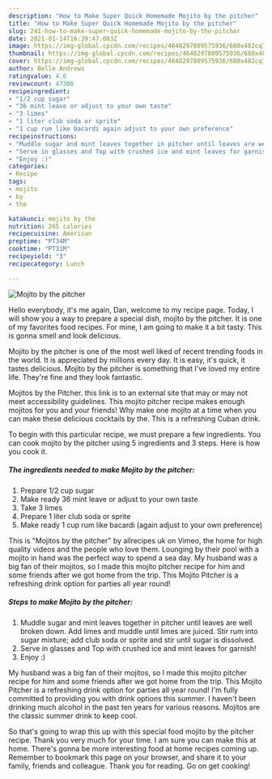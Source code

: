 ```yaml
---
description: "How to Make Super Quick Homemade Mojito by the pitcher"
title: "How to Make Super Quick Homemade Mojito by the pitcher"
slug: 241-how-to-make-super-quick-homemade-mojito-by-the-pitcher
date: 2021-01-14T16:39:47.083Z
image: https://img-global.cpcdn.com/recipes/4648297809575936/680x482cq70/mojito-by-the-pitcher-recipe-main-photo.jpg
thumbnail: https://img-global.cpcdn.com/recipes/4648297809575936/680x482cq70/mojito-by-the-pitcher-recipe-main-photo.jpg
cover: https://img-global.cpcdn.com/recipes/4648297809575936/680x482cq70/mojito-by-the-pitcher-recipe-main-photo.jpg
author: Belle Andrews
ratingvalue: 4.6
reviewcount: 47306
recipeingredient:
- "1/2 cup sugar"
- "36 mint leave or adjust to your own taste"
- "3 limes"
- "1 liter club soda or sprite"
- "1 cup rum like bacardi again adjust to your own preference"
recipeinstructions:
- "Muddle sugar and mint leaves together in pitcher until leaves are well broken down. Add limes and muddle until limes are juiced. Stir rum into sugar mixture; add club soda or sprite and stir until sugar is dissolved."
- "Serve in glasses and Top with crushed ice and mint leaves for garnish!"
- "Enjoy :)"
categories:
- Recipe
tags:
- mojito
- by
- the

katakunci: mojito by the 
nutrition: 265 calories
recipecuisine: American
preptime: "PT34M"
cooktime: "PT31M"
recipeyield: "3"
recipecategory: Lunch

---
```



![Mojito by the pitcher](https://img-global.cpcdn.com/recipes/4648297809575936/680x482cq70/mojito-by-the-pitcher-recipe-main-photo.jpg)

Hello everybody, it's me again, Dan, welcome to my recipe page. Today, I will show you a way to prepare a special dish, mojito by the pitcher. It is one of my favorites food recipes. For mine, I am going to make it a bit tasty. This is gonna smell and look delicious.

Mojito by the pitcher is one of the most well liked of recent trending foods in the world. It is appreciated by millions every day. It is easy, it's quick, it tastes delicious. Mojito by the pitcher is something that I've loved my entire life. They're fine and they look fantastic.

Mojitos by the Pitcher. this link is to an external site that may or may not meet accessibility guidelines. This mojito pitcher recipe makes enough mojitos for you and your friends! Why make one mojito at a time when you can make these delicious cocktails by the. This is a refreshing Cuban drink.


To begin with this particular recipe, we must prepare a few ingredients. You can cook mojito by the pitcher using 5 ingredients and 3 steps. Here is how you cook it.

<!--inarticleads1-->

##### The ingredients needed to make Mojito by the pitcher:

1. Prepare 1/2 cup sugar
1. Make ready 36 mint leave or adjust to your own taste
1. Take 3 limes
1. Prepare 1 liter club soda or sprite
1. Make ready 1 cup rum like bacardi (again adjust to your own preference)


This is &#34;Mojitos by the pitcher&#34; by allrecipes uk on Vimeo, the home for high quality videos and the people who love them. Lounging by their pool with a mojito in hand was the perfect way to spend a sea day. My husband was a big fan of their mojitos, so I made this mojito pitcher recipe for him and some friends after we got home from the trip. This Mojito Pitcher is a refreshing drink option for parties all year round! 

<!--inarticleads2-->

##### Steps to make Mojito by the pitcher:

1. Muddle sugar and mint leaves together in pitcher until leaves are well broken down. Add limes and muddle until limes are juiced. Stir rum into sugar mixture; add club soda or sprite and stir until sugar is dissolved.
1. Serve in glasses and Top with crushed ice and mint leaves for garnish!
1. Enjoy :)


My husband was a big fan of their mojitos, so I made this mojito pitcher recipe for him and some friends after we got home from the trip. This Mojito Pitcher is a refreshing drink option for parties all year round! I&#39;m fully committed to providing you with drink options this summer. I haven&#39;t been drinking much alcohol in the past ten years for various reasons. Mojitos are the classic summer drink to keep cool. 

So that's going to wrap this up with this special food mojito by the pitcher recipe. Thank you very much for your time. I am sure you can make this at home. There's gonna be more interesting food at home recipes coming up. Remember to bookmark this page on your browser, and share it to your family, friends and colleague. Thank you for reading. Go on get cooking!
